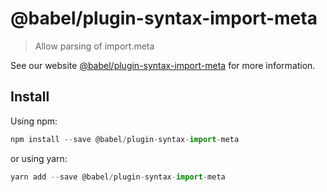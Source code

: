 # @babel/plugin-syntax-import-meta

> Allow parsing of import.meta

See our website [@babel/plugin-syntax-import-meta](https://new.babeljs.io/docs/en/next/babel-plugin-syntax-import-meta.html) for more information.

## Install

Using npm:

```js
npm install --save @babel/plugin-syntax-import-meta
```

or using yarn:

```js
yarn add --save @babel/plugin-syntax-import-meta
```
